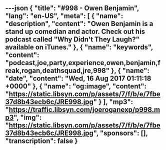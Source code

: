 ---json
{
  "title": "#998 - Owen Benjamin",
  "lang": "en-US",
  "meta": [
    {
      "name": "description",
      "content": "Owen Benjamin is a stand up comedian and actor. Check out his podcast called \"Why Didn't They Laugh?\" available on iTunes."
    },
    {
      "name": "keywords",
      "content": "podcast,joe,party,experience,owen,benjamin,freak,rogan,deathsquad,jre,998"
    },
    {
      "name": "date",
      "content": "Wed, 16 Aug 2017 01:11:18 +0000"
    },
    {
      "name": "og:image",
      "content": "https://static.libsyn.com/p/assets/7/f/b/e/7fbe37d8b43ecb6c/JRE998.jpg"
    }
  ],
  "mp3": "https://traffic.libsyn.com/joeroganexp/p998.mp3",
  "img": "https://static.libsyn.com/p/assets/7/f/b/e/7fbe37d8b43ecb6c/JRE998.jpg",
  "sponsors": [],
  "transcription": false
}
---
<episode-header />

<timemark seconds="0" />

<transcribe-call-to-action />

<episode-footer />